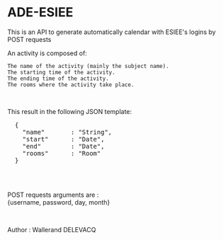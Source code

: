<h1>ADE-ESIEE</h1>

<p>
  This is an API to generate automatically calendar with ESIEE's logins by POST requests
</p>

<p>
An activity is composed of:<br>

    The name of the activity (mainly the subject name).
    The starting time of the activity.
    The ending time of the activity.
    The rooms where the activity take place.
</p>
<br>
<p>
  This result in the following JSON template:
  <pre>
  {
    "name"       : "String",
    "start"      : "Date",
    "end"        : "Date",
    "rooms"      : "Room"
  }
  </pre>
</p>
<br>
<p>
POST requests arguments are :
<br>
    {username, password, day, month}
</p>
<br>
<p>
  Author : Wallerand DELEVACQ
</p>
